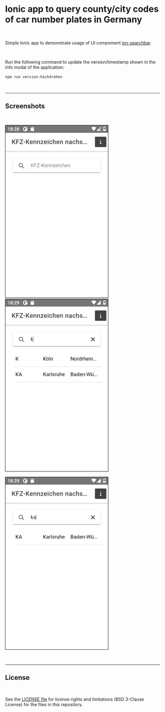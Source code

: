 # Ionic app to query county/city codes of car number plates in Germany #

<br>

Simple Ionic app to demonstrate usage of UI compoment [ion-searchbar](https://ionicframework.com/docs/api/searchbar).

<br>

Run the following command to update the version/timestamp shown in the info modal of the application:
```
npm run version-hochdrehen
```

<br>

----

## Screenshots ##

<br>

![Screenshot 1](screenshot_1.png) &nbsp;  ![Screenshot 2](screenshot_2.png)

![Screenshot 3](screenshot_3.png)

<br>

----

## License ##

<br>

See the [LICENSE file](LICENSE.md) for license rights and limitations (BSD 3-Clause License) for the files in this repository.

<br>
